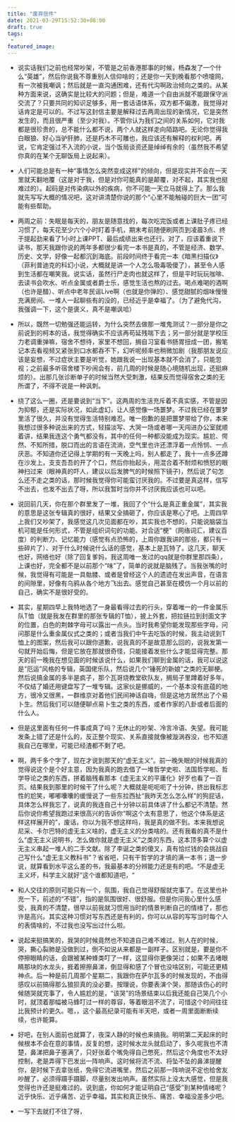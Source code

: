 ```yaml
---
title: "废弃信件"
date: 2021-03-29T15:52:30+08:00
draft: true
tags:
 - 
featured_image:
---
```


- 说实话我们之前也经常吵架，不管是之前香港那事的时候，杨森发了一个什么“英雄”，然后你说我不尊重别人信仰啥的；还是你一天到晚看那个喷嚏网，有一次被我嘲讽；然后就是一直沟通困难，还有代沟啊政治倾向之类的。从某种方面来说，这确实是比较大的问题；但是，难道一个自由派就不能跟保守派交流了？只要共同的知识足够多，用一套话语体系，双方都不偏激，我觉得对话肯定是可以的。不过写这封信主要是解释过去两周出现的新情况，它是突然发生的，而且很严重（至少对我）。不管你认为我们之间的关系如何，它对我都是很珍贵的，总不能什么都不说，两个人就这样走向陌路吧。无论你觉得我白眼狼、好心当驴肝肺，还是朽木不可雕也，我应该还有解释的权利吧。再说，它肯定强过不入流的小说，当个饭局谈资还是绰绰有余的（虽然我不希望你真的在某个无聊饭局上说起来）。
- 人们可能总是有一种“事情怎么突然变成这样”的倾向，但是现实并不会在一天里就天翻地覆（这是对于我，但是对你可能真的是颠覆，对不起，其实我也挺难过的）。起码是对传染病以外的疾病，你不可能一天立马就得上了。那么我就先写写大概的情况吧，这对讲清楚你说的那个“心里不能触碰的巨大一团”可能有些帮助。
- 两周之前：失眠是每天的，朋友是随意找的，每次吃完饭或者上课肚子疼已经习惯了，每天花至少六个小时盯着手机，期末考前随便刷网页到凌晨3点、终于提起劲来看了1小时上课PPT、最后成绩出来也还行。对了，应该着重说下读书，那天我跟你说的两年多都很少看完一本书是真的，不管是经济、数学、历史、文学，好像一起都沉到海底。前段时间终于看完一本《暗黑扫描仪》（菲利普迪克的科幻小说，大概就是讲一个人怎么吸毒吸傻了），甚至令人感到生活都在嘲笑我。说实话，虽然行尸走肉也就这样了，但是平时玩玩咖啡、去读书会吹水、听点金属或者爵士乐，感觉生活也熬的过去。喝点难喝的酒啊（也许是醋）、听点中老年民谣Live啊（也就是你弹的）、感觉甜腻的烟味慢慢充满房间、一堆人一起聊些有的没的，已经近乎是幸福了。（为了避免代沟，我强调一下，这个是褒义，真不是嘲讽哈）
- 所以，既然一切勉强还能运转，为什么突然去做那一堆鬼测试？一部分是你之前说到的柯本的话，我觉得确实不应该再苟延残喘下去；另一部分就是学校压力老调重弹嘛，宿舍不想待，家里不想回，搁自习室看书肠胃扭成一团，搬笔记本去看视频又紧张到口水都吞不下，幻听呢频率也稍微加剧（我那朋友说应该是妄想，不过症状主要是听觉，她跟我说一出现基本就不会消了，只能忽视；之前最多听宿舍楼下吵闹会有，前几周的时候是随心境随机出现，还挺麻烦的）。出那几张诊断单子的时候当然大受刺激，结果反而觉得宿舍之类的无所谓了，不得不说是一种讽刺。
- 绕了这么一圈，还是要说到“当下”。这两周的生活充斥着不真实感，不管是因为抑郁，还是实际状况，如此虚幻，让人感觉像一场噩梦。不过我已经在噩梦里活了很久，并没有觉得生活特别难忍。唯一抱歉的是把噩梦带给了你，本来我想过很多种说出来的方式，轻描淡写、大哭一场或者哪一天闯进办公室就顺着讲，结果我连这个勇气都没有，其中的任何一种都没能成为现实。尴尬、愕然、不知所措，脱口而出的言语在流淌，空气里也许还漂浮着一点怜悯、一点厌恶。不知道你还记得上学期的有一天晚上吗，别人都走了，我十一点多还蹲在沙发上，支支吾吾的开了个口，然后你抬起头，用混合着不耐烦和愤怒的眼神扫过来（眼神真的吓人，建议以后发脾气的时候照下镜子)，然后说了句怎么还不走之类的话，那时候我觉得你可能蛮讨厌我的。不过要是真这样，信写不出去，也发不出去了呀，所以我暂时当你并不讨厌我应该也可以吧。
- 说回前几天，你在那个群里发了一堆，我回了个“什么是真正重金属”，其实我的意思是这张专辑真的很好，结果又全搞砸了，你应该是寒心了吧。上周四早上我们又吵架了，我感觉这几次见面都在吵，其实我也不想的，只能说脑袋当机可能是任何形式，不管是组织词句的功能、对合适“梗”（网络词汇，建议百度）的判断力、记忆能力（感觉有点恐怖的，上周你跟我讲的那些，都只有一些碎片了）、对于什么时候说什么话的感觉，基本上是瓦特了。这几天，聊天也好，网络也好（除了回复爹妈，我这周唯一发过的qq就是你群里那四条），上课也好，完全都不是以前那个“味”了，简单的说就是脑残了。当我张嘴的时候，我觉得有可能是一具骷髅、或者是曾经这个人的遗迹在发出声音，在语言的间隙里，好像有乌鸦从各个地方飞出去。感觉自己甚至在模仿一个月以前的自己，确实不是很好受的。
- 其实，星期四早上我特地选了一身最看得过去的行头，穿着唯一的一件金属乐队T恤（就是我发在群里的那张专辑的T恤），披上外套，把拉链拉到封面文字的位置，白色的荆棘字母可以露出一点头。当时我希望你能发现那些字母，问问那是什么重金属仪式之类的；或者当我们中午去吃饭的时候，我主动说到T恤上的图案，然后我可以跟你道歉，说我真的不是故意那么回的，说我发第一句就开始后悔，但是它放在那就很奇怪，只能接着发些什么才能显得完整。那天的前一晚我在想见面的时候该说什么，如果我们聊到金属的话，我可以说这是“厄运”风格的专辑，英国佬乐队，然后说几个“锤死的新娘”之类的无聊梗。然后说搞金属的多半是疯子，那个瓦哥烧教堂砍队友，搁局子里蹲着好多年，不仅结了婚还用键盘写了一堆专辑。这家伙是挪威的，一个基本没有底蕴的地方，很冷又很黑，一群维京对着他们民间神话自嗨，但是这地方居然出了个易卜生。然后我们可以随便聊点易卜生之类的东西，或者作家的八卦或者后面的什么人。
- 但是这里面有任何一件事成真了吗？无休止的吵架、冷言冷语、失望。我可能发条上错了还是什么的，反正整个现实、关系直接就像被漩涡吞没，也不知道我自己在哪里，可能已经渣都不剩了吧。
- 啊，两千多个字了，现在才说到那天的“虚无主义”。前一晚失眠的时候我真的觉得说这个是个好主意，因为我真的跑去借了一堆哲学史啦、法国哲学啦、哲学导论之类的东西，拼着脑残看那本《虚无主义的平庸化》好歹也看了一百页。结果我到那里的时候干了什么呢？大概就是呃呃呃了十分钟，挤出我标志性的尬笑，嘟嘟囔囔的缓慢说了一些东拉西扯“我昨天怎么怎么样”的狗屁话，具体怎么样我忘了，说真的我连自己十分钟以前具体讲了什么都记不清楚。然后你说你希望我跑过来很高兴的告诉你“啊这个太有意思了，他这个体系是这样这样展开的”，废话，你以为我不想这样吗，我是真的做不到。本来我想说尼采、卡尔巴特的虚无主义啥的，虚无主义的分类啥的。还有我看的真不是什么“虚无主义说明书，怎么做你就是虚无主义”之类的东西，这本顶多算个以虚无主义串起一堆人的二手文献。除了李诞之类的傻叉，真有恰烂钱的会挑战自己写什么“虚无主义教科书”？省省吧，只有干哲学的才填的满一本书；退一步说，就算看到水平这么差的书，我最基本的分辨能力还是有的吧。“不是虚无主义坏，科学主义就好”这个谁都知道吧，“

- 和人交往的原则可能只有一个，氛围，我自己觉得舒服就完事了。在这里也补充一下，前述的“不错”，指的是氛围很好、很舒服。但是你问我心里什么感受，我真的不清楚，很早以前我就习惯用当时的情景判断自己的情绪了，那也许是高兴。其实这种习惯对写东西还是有利的，你可以从容的写写当时每个人的表情啥的，不过我也没写出过什么啦。
- 说起来挺搞笑的，我哭的时候竟然也不知道自己难不难过。别人在的时候，哭，撕心裂肺是没做到过，倒不如说从来都是一副样子。区别就是，要是你不停擦眼睛的话，会跟被某种蜂类叮了一样，这显得你更像哭过；如果不去堵眼睛那块的水龙头，捱着擦擦鼻涕，倒显得和感了个冒也没啥区别，可能还更精神点。后一种是前几周那个星期二，我跟你在萨尔瓦多的时候发现的，不由得感叹以前搞得那么狼狈真的没必要。按理说，你要表演个哭，那随该伤心的时候随哭就完事了，令人尴尬的是，“该哭”的场景结束以后我还能自己哭几个小时，就顶着那幅被马蜂叮过一样的尊容，等着眼泪不流了，可惜这个时间往往比我预计的更久。嗯，，这个最高纪录可能有半天吧，或者一周里面断断续续，也许能算。
- 好吧，在别人面前也就算了，夜深人静的时候也来搞我。明明第二天起床的时候根本不会在意的事情，反复的想，这时候水龙头就启动了，多久呢我也不清楚，鼻涕把鼻子塞满了，只好张着个嘴免得自己憋死，然后这个角度也不太好控制，老是弄得下巴发出一阵响声。这时候将流不流、将坠不坠的鼻涕提醒你，是时候下去拿张纸，免得它流进嘴里，然后之前那一阵响说不定也给舍友吵醒了，必须得蹑手蹑脚，尽量别发出响声。虽然实际上没太大感觉，但是我觉得也许还是挺难过的。说到底，你如何才能证明自己“感受”到某种情绪呢？近乎快乐、近乎痛苦、近乎幸福，其实和真正快乐、痛苦、幸福没差多少吧。
- 一写下去就打不住了呀，